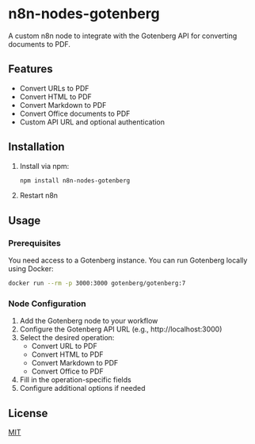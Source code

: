 # n8n-nodes-gotenberg

A custom n8n node to integrate with the Gotenberg API for converting documents to PDF.

## Features
- Convert URLs to PDF
- Convert HTML to PDF
- Convert Markdown to PDF
- Convert Office documents to PDF
- Custom API URL and optional authentication

## Installation
1. Install via npm:
   ```bash
   npm install n8n-nodes-gotenberg
   ```

2. Restart n8n

## Usage

### Prerequisites
You need access to a Gotenberg instance. You can run Gotenberg locally using Docker:

```bash
docker run --rm -p 3000:3000 gotenberg/gotenberg:7
```

### Node Configuration
1. Add the Gotenberg node to your workflow
2. Configure the Gotenberg API URL (e.g., http://localhost:3000)
3. Select the desired operation:
   - Convert URL to PDF
   - Convert HTML to PDF
   - Convert Markdown to PDF
   - Convert Office to PDF
4. Fill in the operation-specific fields
5. Configure additional options if needed

## License
[MIT](LICENSE.md)
